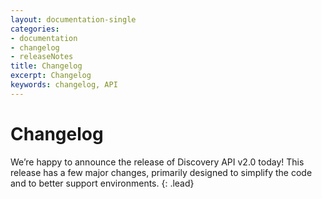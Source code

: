 ```yaml
---
layout: documentation-single
categories:
- documentation
- changelog
- releaseNotes
title: Changelog
excerpt: Changelog
keywords: changelog, API
---
```


# Changelog

We’re happy to announce the release of Discovery API v2.0 today! This release has a few major changes, primarily designed to simplify the code and to better support environments.
{: .lead}